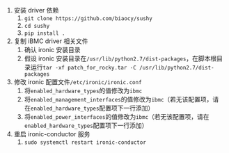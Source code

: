 1. 安装 driver 依赖
    1. `git clone https://github.com/biaocy/sushy`
    2. `cd sushy`
    3. `pip install .`
2. 复制 iBMC driver 相关文件
    1. 确认 ironic 安装目录
    2. 假设 ironic 安装目录在`/usr/lib/python2.7/dist-packages`，在脚本根目录运行`tar -xf patch_for_rocky.tar -C /usr/lib/python2.7/dist-packages`
3. 修改 ironic 配置文件`/etc/ironic/ironic.conf`
    1. 将`enabled_hardware_types`的值修改为`ibmc`
    2. 将`enabled_management_interfaces`的值修改为`ibmc`（若无该配置项，请在`enabled_hardware_types`配置项下一行添加）
    3. 将`enabled_power_interfaces`的值修改为`ibmc`（若无该配置项，请在`enabled_hardware_types`配置项下一行添加）
4. 重启 ironic-conductor 服务
    1. `sudo systemctl restart ironic-conductor`